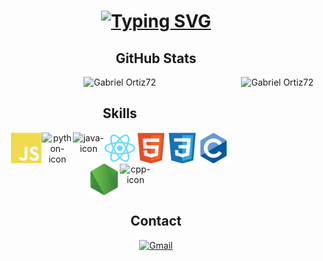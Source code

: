 <h1 align="center">
  <a href="https://git.io/typing-svg">
    <img src="https://readme-typing-svg.herokuapp.com?font=Montserrat&weight=500&size=40&pause=1000&color=8949B9&center=true&vCenter=true&random=false&width=635&height=50&lines=Olá!+Me+chamo+Gabriel+Ortiz.;Sou+Desenvolvedor+de+Software;" alt="Typing SVG" />
  </a>
</h1>

<div align="center">
  <h2>GitHub Stats</h2>
  <a href="http://www.github.com/GabrielOrtiz72" style="text-decoration: none;">
    <img height="200em" src="https://github-readme-stats.vercel.app/api?username=GabrielOrtiz72&theme=ocean_dark&show_icons=true&hide_border=true&count_private=true" alt="Gabriel Ortiz72"/>
  </a>
  <img align="right" height="150em" src="https://github-readme-stats.vercel.app/api/top-langs/?username=GabrielOrtiz72&theme=ocean_dark&show_icons=true&hide_border=true&layout=compact&langs_count=12" alt="Gabriel Ortiz72"/>
</div>

<div align="center">
  <h2>Skills</h2>
  <div style="display: flex; flex-wrap: wrap; justify-content: center;">
    <img align="center" height="50" width="50" alt="javascript-icon" src="https://raw.githubusercontent.com/devicons/devicon/master/icons/javascript/javascript-plain.svg">
    <img align="center" height="50" width="50" alt="python-icon" src="https://raw.githubusercontent.com/danielcranney/readme-generator/main/public/icons/skills/python-colored.svg">
    <img align="center" height="50" width="50" alt="java-icon" src="https://raw.githubusercontent.com/danielcranney/readme-generator/main/public/icons/skills/java-colored.svg">
    <img align="center" height="50" width="50" alt="react-icon" src="https://raw.githubusercontent.com/devicons/devicon/master/icons/react/react-original.svg">
    <img align="center" height="50" width="50" alt="html-icon" src="https://raw.githubusercontent.com/devicons/devicon/master/icons/html5/html5-original.svg">
    <img align="center" height="50" width="50" alt="css-icon" src="https://raw.githubusercontent.com/devicons/devicon/master/icons/css3/css3-original.svg">
    <img align="center" height="50" width="50" alt="c-icon" src="https://raw.githubusercontent.com/devicons/devicon/master/icons/c/c-original.svg">
    <img align="center" height="50" width="50" alt="nodejs-icon" src="https://raw.githubusercontent.com/devicons/devicon/master/icons/nodejs/nodejs-original.svg">
    <img align="center" height="50" width="50" alt="cpp-icon" src="https://raw.githubusercontent.com/jmnote/z-icons/master/svg/cpp.svg">
  </div>
</div>

<div align="center">
  <h2>Contact</h2>
  <p>
    <a href="mailto:dev.gabiortiz140@gmail.com">
      <img src="https://img.shields.io/badge/Gmail-D14836?style=for-the-badge&logo=gmail&logoColor=white" alt="Gmail"/>
    </a>
  </p>
</div>
